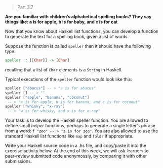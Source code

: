 > Part 3.7

**Are you familiar with children’s alphabetical spelling books? They say things like: a is for apple, b is for baby, and c is for cat**

Now that you know about Haskell list functions, you can develop a function to generate the text for a spelling book, given a list of words.

Suppose the function is called `speller` then it should have the following type:

```haskell
speller :: [[Char]] -> [Char]
```
recalling that a list of `Char` elements is a `String` in Haskell.

Typical executions of the `speller` function would look like this:

```haskell
speller ["abacus"] -- > "a is for abacus"
speller [] -- > ""
speller ["apple", "banana", "coconut"] 
 -- > "a is for apple, b is for banana, and c is for coconut"
speller ["whisky", "x-ray"]
 -- > "w is for whisky, and x is for x-ray"
```

Your task is to develop the Haskell speller function. You are allowed to define small _helper_ functions, perhaps to generate a single letter’s phrase from a word: `f "zoo" -- > "z is for zoo"`. You are also allowed to use the standard Haskell list functions like `map` and `foldr` if appropriate.

Write your Haskell source code in a .hs file, and copy/paste it into the exercise activity below. At the end of this week, we will ask learners to peer-review submitted code anonymously, by comparing it with other submissions.

